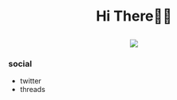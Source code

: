 <h1>
<h1 align="center">Hi There👋🏻</h1>
<h2 align="center">
  <img align="center" src="[https://i.ibb.co/dDsVYpk/profile.png](https://i.ibb.co/tDWSr75/Untitled-design-2.png)" />
</h2>
</h1>

<h3>social</h3>
<ul>
  <li>twitter</li>
  <li>threads</li>
</ul>
